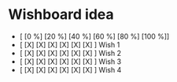 <!--

author:   Dr. Mark Jacob, Maximilian Dörnbrack
email:
version:  1.0.0
language: de
narrator: Deutsch Female
comment: Impactful English Presentations

-->

# Wishboard idea

- [ [0 %] [20 %] [40 %] [60 %] [80 %] [100 %]]
- [ [X]   [X]    [X]    [X]    [X]     [X]   ]  Wish 1
- [ [X]   [X]    [X]    [X]    [X]     [X]   ]  Wish 2
- [ [X]   [X]    [X]    [X]    [X]     [X]   ]  Wish 3
- [ [X]   [X]    [X]    [X]    [X]     [X]   ]  Wish 4
